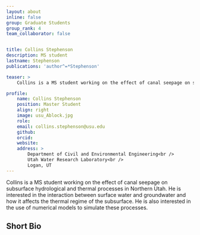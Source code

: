 ```yaml
---
layout: about
inline: false
group: Graduate Students
group_rank: 4
team_collaborator: false


title: Collins Stephenson
description: MS student
lastname: Stephenson
publications: 'author^=*Stephenson'

teaser: >
    Collins is a MS student working on the effect of canal seepage on subsurface hydrological and thermal processes in Northern Utah.

profile:
    name: Collins Stephenson
    position: Master Student 
    align: right
    image: usu_Ablock.jpg
    role: 
    email: collins.stephenson@usu.edu
    github: 
    orcid: 
    website: 
    address: >
        Department of Civil and Environmental Engineering<br />
        Utah Water Research Laboratory<br />
        Logan, UT
---
```


Collins is a MS student working on the effect of canal seepage on subsurface hydrological and thermal processes in Northern Utah. He is interested in the interaction between surface water and groundwater and how it affects the thermal regime of the subsurface. He is also interested in the use of numerical models to simulate these processes.

## Short Bio



